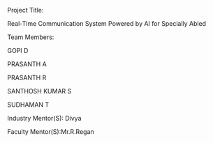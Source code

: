 Project Title:

Real-Time Communication System Powered by AI for Specially Abled

Team Members:

GOPI D

PRASANTH A

PRASANTH R

SANTHOSH KUMAR S

SUDHAMAN T

Industry Mentor(S): Divya

Faculty Mentor(S):Mr.R.Regan


